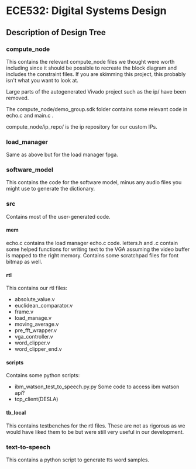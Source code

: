 # ECE532: Digital Systems Design

## Description of Design Tree

### compute_node

This contains the relevant compute_node files we thought were worth including since it should be possible to recreate the block diagram and includes the constraint files. If you are skimming this project, this probably isn't what you want to look at.

Large parts of the autogenerated Vivado project such as the ip/ have been removed.

The compute_node/demo_group.sdk folder contains some relevant code in echo.c and main.c .

compute_node/ip_repo/ is the ip repository for our custom IPs.

### load_manager

Same as above but for the load manager fpga.

### software_model

This contains the code for the software model, minus any audio files you might use to generate the dictionary.

### src

Contains most of the user-generated code.

#### mem

echo.c contains the load manager echo.c code. letters.h and .c contain some helped functions for writing text to the VGA assuming the video buffer is mapped to the right memory. Contains some scratchpad files for font bitmap as well.

#### rtl

This contains our rtl files:

* absolute_value.v
* euclidean_comparator.v
* frame.v
* load_manage.v
* moving_average.v
* pre_fft_wrapper.v
* vga_controller.v
* word_clipper.v
* word_clipper_end.v

#### scripts

Contains some python scripts:

* ibm_watson_test_to_speech.py.py Some code to access ibm watson api?
* tcp_client(DESLA)

#### tb_local

This contains testbenches for the rtl files. These are not as rigorous as we would have liked them to be but were still very useful in our development.

### text-to-speech

This contains a python script to generate tts word samples.
